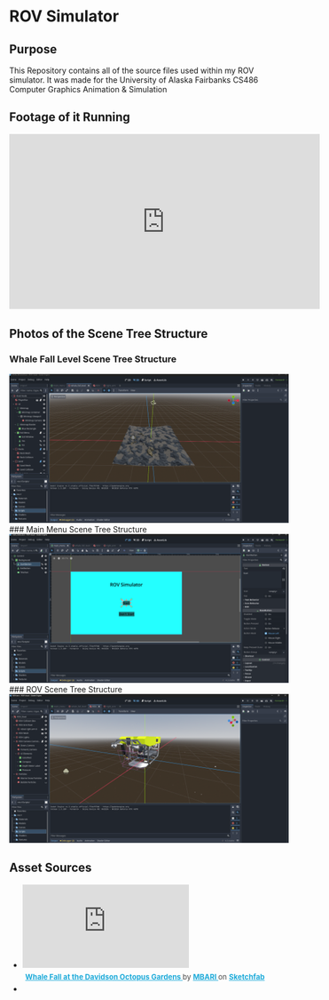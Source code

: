 # ROV Simulator

## Purpose
  This Repository contains all of the source files used within my ROV simulator. 
  It was made for the University of Alaska Fairbanks CS486 Computer Graphics Animation & Simulation
## Footage of it Running
<iframe width="560" height="315" src="https://www.youtube.com/embed/X8mR3FNYswM?si=o4wpkP6MlH-A6PjH" title="YouTube video player" frameborder="0" allow="accelerometer; autoplay; clipboard-write; encrypted-media; gyroscope; picture-in-picture; web-share" referrerpolicy="strict-origin-when-cross-origin" allowfullscreen></iframe>

## Photos of the Scene Tree Structure
### Whale Fall Level Scene Tree Structure
<img src=https://github.com/AeJohnson13/CS486-ROV/blob/main/Screenshot%202024-12-09%20202459.png> 
### Main Menu Scene Tree Structure
<img src=https://github.com/AeJohnson13/CS486-ROV/blob/main/Screenshot%202024-12-09%20202513.png> 
### ROV Scene Tree Structure
<img src=https://github.com/AeJohnson13/CS486-ROV/blob/main/Screenshot%202024-12-09%20202536.png> 


## Asset Sources 
* <div class="sketchfab-embed-wrapper"> <iframe title="Whale Fall at the Davidson Octopus Gardens" frameborder="0" allowfullscreen mozallowfullscreen="true" webkitallowfullscreen="true" allow="autoplay; fullscreen; xr-spatial-tracking" xr-spatial-tracking execution-while-out-of-viewport execution-while-not-rendered web-share src="https://sketchfab.com/models/1f3e23b319734019a3d5f251ea43975a/embed"> </iframe> <p style="font-size: 13px; font-weight: normal; margin: 5px; color: #4A4A4A;"> <a href="https://sketchfab.com/3d-models/whale-fall-at-the-davidson-octopus-gardens-1f3e23b319734019a3d5f251ea43975a?utm_medium=embed&utm_campaign=share-popup&utm_content=1f3e23b319734019a3d5f251ea43975a" target="_blank" rel="nofollow" style="font-weight: bold; color: #1CAAD9;"> Whale Fall at the Davidson Octopus Gardens </a> by <a href="https://sketchfab.com/mbari?utm_medium=embed&utm_campaign=share-popup&utm_content=1f3e23b319734019a3d5f251ea43975a" target="_blank" rel="nofollow" style="font-weight: bold; color: #1CAAD9;"> MBARI </a> on <a href="https://sketchfab.com?utm_medium=embed&utm_campaign=share-popup&utm_content=1f3e23b319734019a3d5f251ea43975a" target="_blank" rel="nofollow" style="font-weight: bold; color: #1CAAD9;">Sketchfab</a></p></div>

* 
